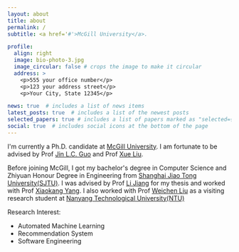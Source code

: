 ```yaml
---
layout: about
title: about
permalink: /
subtitle: <a href='#'>McGill University</a>.

profile:
  align: right
  image: bio-photo-3.jpg
  image_circular: false # crops the image to make it circular
  address: >
    <p>555 your office number</p>
    <p>123 your address street</p>
    <p>Your City, State 12345</p>

news: true  # includes a list of news items
latest_posts: true  # includes a list of the newest posts
selected_papers: true # includes a list of papers marked as "selected={true}"
social: true  # includes social icons at the bottom of the page
---
```


I'm currently a Ph.D. candidate at [McGill University](https://www.mcgill.ca/). I am fortunate to be advised by Prof [Jin L.C. Guo](https://www.cs.mcgill.ca/~jguo/) and Prof [Xue Liu](https://www.cs.mcgill.ca/~xueliu/). 

Before joining McGill, I got my bachelor's degree in Computer Science and Zhiyuan Honour Degree in Engineering from [Shanghai Jiao Tong University(SJTU)](https://www.sjtu.edu.cn/). I was advised by Prof [Li Jiang](http://www.cs.sjtu.edu.cn/~jiangli/) for my thesis and worked with Prof [Xiaokang Yang](https://scholar.google.ca/citations?user=yDEavdMAAAAJ). I also worked with Prof [Weichen Liu](https://www.ntu.edu.sg/home/liu/) as a visiting research student at [Nanyang Technological University(NTU)](https://www.ntu.edu.sg/)


Research Interest:
- Automated Machine Learning
- Recommendation System
- Software Engineering
